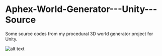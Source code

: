 # Aphex-World-Generator---Unity---Source
Some source codes from my procedural 3D world generator project for Unity. 

![alt text](https://github.com/SeveriSuominen/Procedural-World-Generator-Unity-Source/blob/master/Capture2.PNG)

